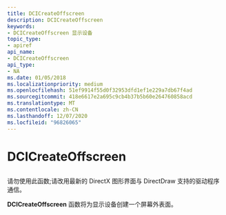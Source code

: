 ```yaml
---
title: DCICreateOffscreen
description: DCICreateOffscreen
keywords:
- DCICreateOffscreen 显示设备
topic_type:
- apiref
api_name:
- DCICreateOffscreen
api_type:
- NA
ms.date: 01/05/2018
ms.localizationpriority: medium
ms.openlocfilehash: 51ef9914f55d0f32953dfd1ef1e229a7db67f4ad
ms.sourcegitcommit: 418e6617e2a695c9cb4b37b5b60e264760858acd
ms.translationtype: MT
ms.contentlocale: zh-CN
ms.lasthandoff: 12/07/2020
ms.locfileid: "96826065"
---
```

# <a name="dcicreateoffscreen"></a>DCICreateOffscreen


## <span id="ddk_dcicreateoffscreen_gg"></span><span id="DDK_DCICREATEOFFSCREEN_GG"></span>


请勿使用此函数;请改用最新的 DirectX 图形界面与 DirectDraw 支持的驱动程序通信。

**DCICreateOffscreen** 函数将为显示设备创建一个屏幕外表面。

 

 






